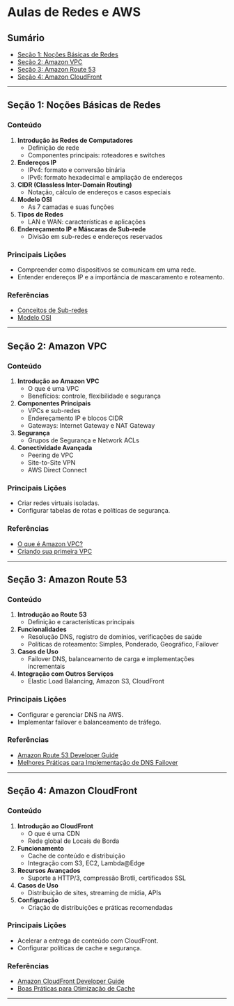 # **Aulas de Redes e AWS**

## **Sumário**
- [Seção 1: Noções Básicas de Redes](#seção-1-noções-básicas-de-redes)
- [Seção 2: Amazon VPC](#seção-2-amazon-vpc)
- [Seção 3: Amazon Route 53](#seção-3-amazon-route-53)
- [Seção 4: Amazon CloudFront](#seção-4-amazon-cloudfront)

---

## **Seção 1: Noções Básicas de Redes**

### **Conteúdo**
1. **Introdução às Redes de Computadores**
   - Definição de rede
   - Componentes principais: roteadores e switches
2. **Endereços IP**
   - IPv4: formato e conversão binária
   - IPv6: formato hexadecimal e ampliação de endereços
3. **CIDR (Classless Inter-Domain Routing)**
   - Notação, cálculo de endereços e casos especiais
4. **Modelo OSI**
   - As 7 camadas e suas funções
5. **Tipos de Redes**
   - LAN e WAN: características e aplicações
6. **Endereçamento IP e Máscaras de Sub-rede**
   - Divisão em sub-redes e endereços reservados

### **Principais Lições**
- Compreender como dispositivos se comunicam em uma rede.
- Entender endereços IP e a importância de mascaramento e roteamento.

### **Referências**
- [Conceitos de Sub-redes](https://www.techtudo.com.br/artigos/noticia/2016/08/entenda-o-que-e-sub-rede-e-para-que-serve.html)
- [Modelo OSI](https://www.redesdamais.com.br/as-sete-camadas-do-modelo-osi/)

---

## **Seção 2: Amazon VPC**

### **Conteúdo**
1. **Introdução ao Amazon VPC**
   - O que é uma VPC
   - Benefícios: controle, flexibilidade e segurança
2. **Componentes Principais**
   - VPCs e sub-redes
   - Endereçamento IP e blocos CIDR
   - Gateways: Internet Gateway e NAT Gateway
3. **Segurança**
   - Grupos de Segurança e Network ACLs
4. **Conectividade Avançada**
   - Peering de VPC
   - Site-to-Site VPN
   - AWS Direct Connect

### **Principais Lições**
- Criar redes virtuais isoladas.
- Configurar tabelas de rotas e políticas de segurança.

### **Referências**
- [O que é Amazon VPC?](https://docs.aws.amazon.com/pt_br/vpc/latest/userguide/what-is-amazon-vpc.html)
- [Criando sua primeira VPC](https://docs.aws.amazon.com/pt_br/vpc/latest/userguide/vpc-getting-started.html)

---

## **Seção 3: Amazon Route 53**

### **Conteúdo**
1. **Introdução ao Route 53**
   - Definição e características principais
2. **Funcionalidades**
   - Resolução DNS, registro de domínios, verificações de saúde
   - Políticas de roteamento: Simples, Ponderado, Geográfico, Failover
3. **Casos de Uso**
   - Failover DNS, balanceamento de carga e implementações incrementais
4. **Integração com Outros Serviços**
   - Elastic Load Balancing, Amazon S3, CloudFront

### **Principais Lições**
- Configurar e gerenciar DNS na AWS.
- Implementar failover e balanceamento de tráfego.

### **Referências**
- [Amazon Route 53 Developer Guide](https://docs.aws.amazon.com/route53/)
- [Melhores Práticas para Implementação de DNS Failover](https://aws.amazon.com/pt/blogs/architecture/best-practices-for-implementing-dns-failover-with-amazon-route-53/)

---

## **Seção 4: Amazon CloudFront**

### **Conteúdo**
1. **Introdução ao CloudFront**
   - O que é uma CDN
   - Rede global de Locais de Borda
2. **Funcionamento**
   - Cache de conteúdo e distribuição
   - Integração com S3, EC2, Lambda@Edge
3. **Recursos Avançados**
   - Suporte a HTTP/3, compressão Brotli, certificados SSL
4. **Casos de Uso**
   - Distribuição de sites, streaming de mídia, APIs
5. **Configuração**
   - Criação de distribuições e práticas recomendadas

### **Principais Lições**
- Acelerar a entrega de conteúdo com CloudFront.
- Configurar políticas de cache e segurança.

### **Referências**
- [Amazon CloudFront Developer Guide](https://docs.aws.amazon.com/AmazonCloudFront/latest/DeveloperGuide/Introduction.html)
- [Boas Práticas para Otimização de Cache](https://aws.amazon.com/pt/blogs/networking-and-content-delivery/best-practices-for-cache-control-directives-with-amazon-cloudfront/)

---

